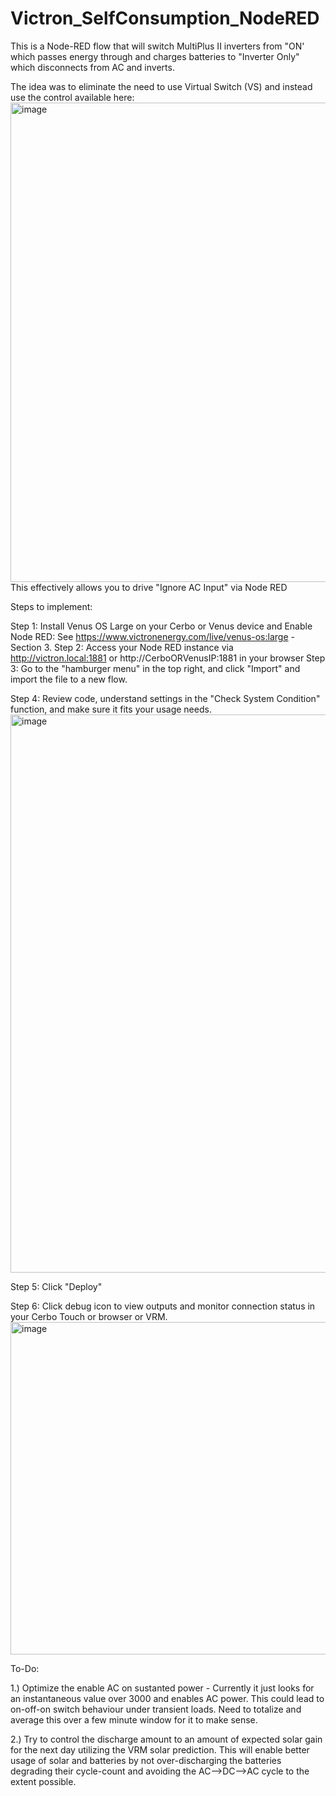 # Victron_SelfConsumption_NodeRED
This is a Node-RED flow that will switch MultiPlus II inverters from "ON' which passes energy through and charges batteries to "Inverter Only" which disconnects from AC and inverts. 

The idea was to eliminate the need to use Virtual Switch (VS) and instead use the control available here:
<img width="767" alt="image" src="https://github.com/user-attachments/assets/3328fe78-3b25-4039-83ba-7a326785e872">
This effectively allows you to drive "Ignore AC Input" via Node RED


Steps to implement:



Step 1: Install Venus OS Large on your Cerbo or Venus device and Enable Node RED: See https://www.victronenergy.com/live/venus-os:large - Section 3.
Step 2: Access your Node RED instance via http://victron.local:1881 or http://CerboORVenusIP:1881 in your browser
Step 3: Go to the "hamburger menu" in the top right, and click "Import" and import the file to a new flow. 

Step 4: Review code, understand settings in the "Check System Condition" function, and make sure it fits your usage needs. 
<img width="893" alt="image" src="https://github.com/user-attachments/assets/22c7bdb9-386e-4f9d-9ea8-6b369f675468">


Step 5: Click "Deploy" 

Step 6: Click debug icon to view outputs and monitor connection status in your Cerbo Touch or browser or VRM. 
<img width="532" alt="image" src="https://github.com/user-attachments/assets/07f3e7bd-2ccf-4ebe-936a-db6ecc7628ce">

To-Do:

1.) Optimize the enable AC on sustanted power - Currently it just looks for an instantaneous value over 3000 and enables AC power. This could lead to on-off-on switch behaviour under transient loads. Need to totalize and average this over a few minute window for it to make sense. 

2.) Try to control the discharge amount to an amount of expected solar gain for the next day utilizing the VRM solar prediction. This will enable better usage of solar and batteries by not over-discharging the batteries degrading their cycle-count and avoiding the AC-->DC-->AC cycle to the extent possible. 


